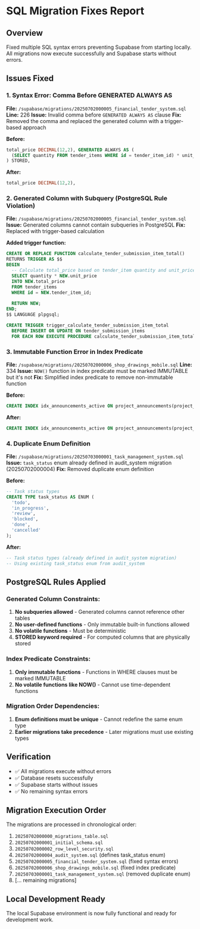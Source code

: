 # SQL Migration Fixes Report

## Overview
Fixed multiple SQL syntax errors preventing Supabase from starting locally. All migrations now execute successfully and Supabase starts without errors.

## Issues Fixed

### 1. Syntax Error: Comma Before GENERATED ALWAYS AS
**File:** `/supabase/migrations/20250702000005_financial_tender_system.sql`
**Line:** 226
**Issue:** Invalid comma before `GENERATED ALWAYS AS` clause
**Fix:** Removed the comma and replaced the generated column with a trigger-based approach

**Before:**
```sql
total_price DECIMAL(12,2), GENERATED ALWAYS AS (
  (SELECT quantity FROM tender_items WHERE id = tender_item_id) * unit_price
) STORED,
```

**After:**
```sql
total_price DECIMAL(12,2),
```

### 2. Generated Column with Subquery (PostgreSQL Rule Violation)
**File:** `/supabase/migrations/20250702000005_financial_tender_system.sql`
**Issue:** Generated columns cannot contain subqueries in PostgreSQL
**Fix:** Replaced with trigger-based calculation

**Added trigger function:**
```sql
CREATE OR REPLACE FUNCTION calculate_tender_submission_item_total()
RETURNS TRIGGER AS $$
BEGIN
  -- Calculate total_price based on tender_item quantity and unit_price
  SELECT quantity * NEW.unit_price
  INTO NEW.total_price
  FROM tender_items
  WHERE id = NEW.tender_item_id;
  
  RETURN NEW;
END;
$$ LANGUAGE plpgsql;

CREATE TRIGGER trigger_calculate_tender_submission_item_total
  BEFORE INSERT OR UPDATE ON tender_submission_items
  FOR EACH ROW EXECUTE PROCEDURE calculate_tender_submission_item_total();
```

### 3. Immutable Function Error in Index Predicate
**File:** `/supabase/migrations/20250702000006_shop_drawings_mobile.sql`
**Line:** 334
**Issue:** `NOW()` function in index predicate must be marked IMMUTABLE but it's not
**Fix:** Simplified index predicate to remove non-immutable function

**Before:**
```sql
CREATE INDEX idx_announcements_active ON project_announcements(project_id, is_pinned) WHERE expires_at IS NULL OR expires_at > NOW();
```

**After:**
```sql
CREATE INDEX idx_announcements_active ON project_announcements(project_id, is_pinned) WHERE expires_at IS NULL;
```

### 4. Duplicate Enum Definition
**File:** `/supabase/migrations/20250703000001_task_management_system.sql`
**Issue:** `task_status` enum already defined in audit_system migration (20250702000004)
**Fix:** Removed duplicate enum definition

**Before:**
```sql
-- Task status types
CREATE TYPE task_status AS ENUM (
  'todo',
  'in_progress', 
  'review',
  'blocked',
  'done',
  'cancelled'
);
```

**After:**
```sql
-- Task status types (already defined in audit_system migration)
-- Using existing task_status enum from audit_system
```

## PostgreSQL Rules Applied

### Generated Column Constraints:
1. **No subqueries allowed** - Generated columns cannot reference other tables
2. **No user-defined functions** - Only immutable built-in functions allowed
3. **No volatile functions** - Must be deterministic
4. **STORED keyword required** - For computed columns that are physically stored

### Index Predicate Constraints:
1. **Only immutable functions** - Functions in WHERE clauses must be marked IMMUTABLE
2. **No volatile functions like NOW()** - Cannot use time-dependent functions

### Migration Order Dependencies:
1. **Enum definitions must be unique** - Cannot redefine the same enum type
2. **Earlier migrations take precedence** - Later migrations must use existing types

## Verification
- ✅ All migrations execute without errors
- ✅ Database resets successfully
- ✅ Supabase starts without issues
- ✅ No remaining syntax errors

## Migration Execution Order
The migrations are processed in chronological order:
1. `20250702000000_migrations_table.sql`
2. `20250702000001_initial_schema.sql`
3. `20250702000002_row_level_security.sql`
4. `20250702000004_audit_system.sql` (defines task_status enum)
5. `20250702000005_financial_tender_system.sql` (fixed syntax errors)
6. `20250702000006_shop_drawings_mobile.sql` (fixed index predicate)
7. `20250703000001_task_management_system.sql` (removed duplicate enum)
8. [... remaining migrations]

## Local Development Ready
The local Supabase environment is now fully functional and ready for development work.